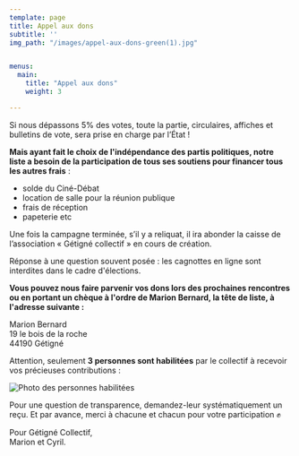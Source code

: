 ```yaml
---
template: page
title: Appel aux dons
subtitle: ''
img_path: "/images/appel-aux-dons-green(1).jpg"


menus:
  main:
    title: "Appel aux dons"
    weight: 3

---
```

Si nous dépassons 5% des votes, toute la partie, circulaires, affiches et bulletins de vote, sera prise en charge par l’État !

**Mais ayant fait le choix de l'indépendance des partis politiques, notre liste a besoin de la participation de tous ses soutiens pour financer tous les autres frais** :

* solde du Ciné-Débat
* location de salle pour la réunion publique
* frais de réception
* papeterie etc

Une fois la campagne terminée, s’il y a reliquat, il ira abonder la caisse de l’association « Gétigné collectif » en cours de création.

Réponse à une question souvent posée : les cagnottes en ligne sont interdites dans le cadre d'élections.

**Vous pouvez nous faire parvenir vos dons lors des prochaines rencontres ou en portant un chèque à l'ordre de Marion Bernard, la tête de liste, à l'adresse suivante :**

Marion Bernard  
 19 le bois de la roche  
 44190 Gétigné

Attention, seulement **3 personnes sont habilitées** par le collectif à recevoir vos précieuses contributions :

![Photo des personnes habilitées](/images/personnes-habilitées-1-.jpg "Marion Bernard, Séverine Dollet et Jean-Jacques Le Héricy sont les 3 personnes habilitées à recevoir des dons au nom du collectif.")

Pour une question de transparence, demandez-leur systématiquement un reçu. Et par avance, merci à chacune et chacun pour votre participation ✊

Pour Gétigné Collectif,  
Marion et Cyril.